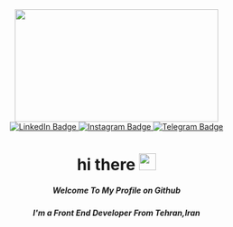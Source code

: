 <div align="center">
  <img src="https://media.giphy.com/media/dWesBcTLavkZuG35MI/giphy.gif" width="360" height="200"/>
</div>
<div id="badges" align="center">
  <a href="https://www.linkedin.com/in/yahya-jamil/">
    <img src="https://img.shields.io/badge/LinkedIn-blue?style=for-the-badge&logo=linkedin&logoColor=white" alt="LinkedIn Badge"/>
  </a>
  <a href="https://www.instagram.com/yahyajamil1/">
    <img src="https://img.shields.io/badge/Instagram-violet?style=for-the-badge&logo=instagram&logoColor=white" alt="Instagram Badge"/>
  </a>
  <a href="https://t.me/yahyajamil">
    <img src="https://img.shields.io/badge/Telegram-blue?style=for-the-badge&logo=telegram&logoColor=white" alt="Telegram Badge"/>
  </a>
</div>

<div align="center">
    <h1 style="border-bottom: none !important;">hi there
      <img src="https://media.giphy.com/media/hvRJCLFzcasrR4ia7z/giphy.gif" width="30px"/>
    </h1>
  <h5>Welcome To My Profile on Github</h5>
  <h5>I'm a Front End Developer From Tehran,Iran</h5>
</div>

